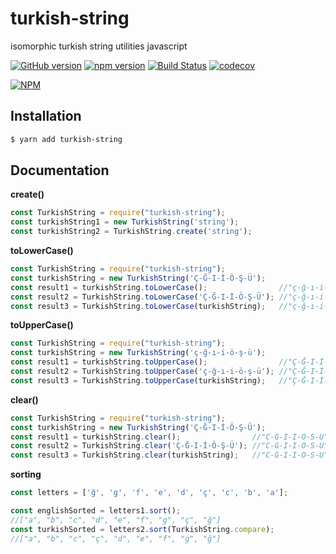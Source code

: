 # turkish-string

isomorphic turkish string utilities javascript

[![GitHub version](https://badge.fury.io/gh/scokmen%2Fturkish-string.svg)](https://badge.fury.io/gh/scokmen%2Fturkish-string)
[![npm version](https://badge.fury.io/js/turkish-string.svg)](https://badge.fury.io/js/turkish-string)
[![Build Status](https://travis-ci.org/scokmen/turkish-string.svg?branch=master)](https://travis-ci.org/scokmen/turkish-string)
[![codecov](https://codecov.io/gh/scokmen/turkish-string/branch/master/graph/badge.svg)](https://codecov.io/gh/scokmen/turkish-string)

[![NPM](https://nodei.co/npm/turkish-string.png)](https://nodei.co/npm/turkish-string/)

## Installation  
```bash
$ yarn add turkish-string  
```

## Documentation

**create()**
```javascript
const TurkishString = require("turkish-string");
const turkishString1 = new TurkishString('string');
const turkishString2 = TurkishString.create('string');
```

**toLowerCase()**
```javascript
const TurkishString = require("turkish-string");
const turkishString = new TurkishString('Ç-Ğ-I-İ-Ö-Ş-Ü');
const result1 = turkishString.toLowerCase();                //"ç-ğ-ı-i-ö-ş-ü"
const result2 = TurkishString.toLowerCase('Ç-Ğ-I-İ-Ö-Ş-Ü'); //"ç-ğ-ı-i-ö-ş-ü"
const result3 = TurkishString.toLowerCase(turkishString);   //"ç-ğ-ı-i-ö-ş-ü"
```
**toUpperCase()**
```javascript
const TurkishString = require("turkish-string");
const turkishString = new TurkishString('ç-ğ-ı-i-ö-ş-ü');
const result1 = turkishString.toUpperCase();                //"Ç-Ğ-I-İ-Ö-Ş-Ü"
const result2 = TurkishString.toUpperCase('ç-ğ-ı-i-ö-ş-ü'); //"Ç-Ğ-I-İ-Ö-Ş-Ü"
const result3 = TurkishString.toUpperCase(turkishString);   //"Ç-Ğ-I-İ-Ö-Ş-Ü"
```
**clear()**
```javascript
const TurkishString = require("turkish-string");
const turkishString = new TurkishString('Ç-Ğ-I-İ-Ö-Ş-Ü');
const result1 = turkishString.clear();                //"C-G-I-I-O-S-U"
const result2 = TurkishString.clear('Ç-Ğ-I-İ-Ö-Ş-Ü'); //"C-G-I-I-O-S-U"
const result3 = TurkishString.clear(turkishString);   //"C-G-I-I-O-S-U"
```

**sorting**
```javascript
const letters = ['ğ', 'g', 'f', 'e', 'd', 'ç', 'c', 'b', 'a'];

const englishSorted = letters1.sort();
//["a", "b", "c", "d", "e", "f", "g", "ç", "ğ"]
const turkishSorted = letters2.sort(TurkishString.compare);
//["a", "b", "c", "ç", "d", "e", "f", "g", "ğ"]
```
